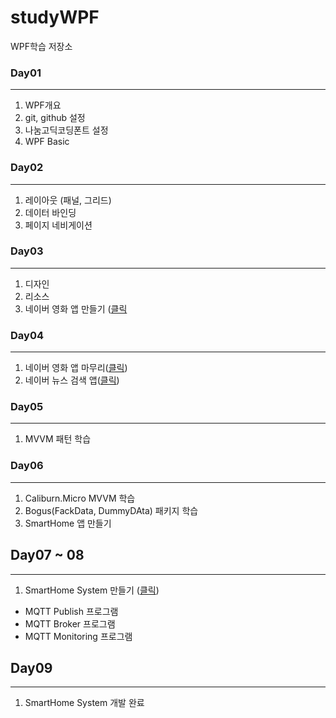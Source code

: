 # studyWPF
WPF학습 저장소

### Day01
---
1. WPF개요
2. git, github 설정
3. 나눔고딕코딩폰트 설정
4. WPF Basic

### Day02 
---
1. 레이아웃 (패널, 그리드)
2. 데이터 바인딩
3. 페이지 네비게이션

### Day03
---
1. 디자인
2. 리소스
3. 네이버 영화 앱 만들기 ([클릭]([https://github.com/Cheol-wook/studyWPF/tree/main/portfolio](https://github.com/Cheol-wook/studyWPF/tree/main/portfolio#naver-%EC%98%81%ED%99%94-%EA%B2%80%EC%83%89))

### Day04
---
1. 네이버 영화 앱 마무리([클릭](https://github.com/Cheol-wook/studyWPF/tree/main/portfolio#naver-%EC%98%81%ED%99%94-%EA%B2%80%EC%83%89))
2. 네이버 뉴스 검색 앱([클릭](https://github.com/Cheol-wook/studyWPF/tree/main/portfolio#naver-%EB%89%B4%EC%8A%A4%EA%B2%80%EC%83%89))

### Day05
---
1. MVVM 패턴 학습

### Day06
---
1. Caliburn.Micro MVVM 학습
2. Bogus(FackData, DummyDAta) 패키지 학습
3. SmartHome 앱 만들기

## Day07 ~ 08
---
1. SmartHome System 만들기 ([클릭](https://github.com/Cheol-wook/studyWPF/tree/main/portfolio#smarthome-monitoring-app))
  - MQTT Publish 프로그램
  - MQTT Broker 프로그램
  - MQTT Monitoring 프로그램

## Day09
---
1. SmartHome System 개발 완료
